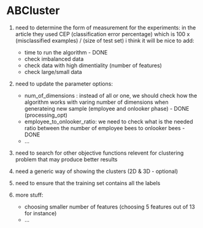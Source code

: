 # ABCluster

1. need to determine the form of measurement for the experiments:
   in the article they used CEP (classification error percentage) which is 100 x (misclassified examples) / (size of test set)
   i think it will be nice to add:
   - time to run the algorithm - DONE
   - check imbalanced data
   - check data with high dimentiality (number of features)
   - check large/small data

2. need to update the parameter options:
   - num_of_dimensions : instead of all or one, we should check how the algorithm works with varing number of dimensions when
                         generateing new sample (employee and onlooker phase) - DONE (processing_opt)
   - employee_to_onlooker_ratio: we need to check what is the needed ratio between the number of employee bees to onlooker bees - DONE
   - ...
3. need to search for other objective functions relevent for clustering problem that may produce better results
4. need a generic way of showing the clusters (2D & 3D - optional)
5. need to ensure that the training set contains all the labels
6. more stuff:
   - choosing smaller number of features (choosing 5 features out of 13 for instance)
   - ... 

